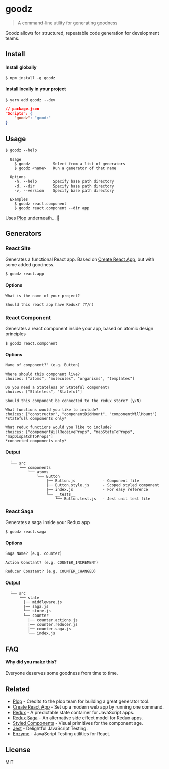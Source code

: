 # goodz
> A command-line utility for generating goodness

Goodz allows for structured, repeatable code generation for development teams.


## Install
#### Install globally

```
$ npm install -g goodz
```
#### Install locally in your project

```
$ yarn add goodz --dev
```
```json
// package.json
"Scripts": {
    "goodz": "goodz"
}
```


## Usage

```
$ goodz --help

  Usage
    $ goodz          Select from a list of generators
    $ goodz <name>   Run a generator of that name

  Options
    -h, --help       Specify base path directory
    -d, --dir        Specify base path directory
    -v, --version    Specify base path directory

  Examples
    $ goodz react.component
    $ goodz react.component --dir app
```
Uses [Plop](https://github.com/amwmedia/plop) underneath... :raised_hands:


## Generators

### React Site
Generates a functional React app.  Based on [Create React App](https://github.com/facebook/create-react-app), but with some added goodness.
```
$ goodz react.app
```
#### Options
```
What is the name of your project?

Should this react app have Redux? (Y/n)
```


### React Component
Generates a react component inside your app, based on atomic design principles
```
$ goodz react.component
```
#### Options
```
Name of component?" (e.g. Button)

Where should this component live?
choices: ["atoms", "molecules", "organisms", "templates"]

Do you need a Stateless or Stateful component?
choices: ["Stateless", "Stateful"]

Should this component be connected to the redux store? (y/N)

What functions would you like to include?
choices: ["constructor", "componentDidMount", "componentWillMount"]
*statefull components only*

What redux functions would you like to include?
choices: ["componentWillReceiveProps", "mapStateToProps", "mapDispatchToProps"]
*connected components only*
```
#### Output
```
  └── src      
      └── components                
          └── atoms
              └── Button
                  |── Button.js            - Component file
                  |── Button.style.js      - Scoped styled component
                  |── index.js             - For easy reference
                  └── __tests__
                      └── Button.test.js   - Jest unit test file
```


### React Saga
Generates a saga inside your Redux app
```
$ goodz react.saga
```
#### Options
```
Saga Name? (e.g. counter)

Action Constant? (e.g. COUNTER_INCREMENT)

Reducer Constant? (e.g. COUNTER_CHANGED)
```
#### Output
```
  └── src      
      └── state                
        |── middleware.js
        |── saga.js
        └── store.js
        └── counter                
          |── counter.actions.js
          |── counter.reducer.js
          |── counter.saga.js
          └── index.js
```


## FAQ

#### Why did you make this?

Everyone deserves some goodness from time to time.


## Related

- [Plop](https://github.com/amwmedia/plop) - Credits to the plop team for building a great generator tool.
- [Create React App](https://github.com/facebook/create-react-app) - Set up a modern web app by running one command.
- [Redux](https://github.com/reduxjs/redux) - A predictable state container for JavaScript apps.
- [Redux Saga](https://github.com/redux-saga/redux-saga/) - An alternative side effect model for Redux apps.
- [Styled Components](https://github.com/styled-components) - Visual primitives for the component age.
- [Jest](https://github.com/facebook/jest) - Delightful JavaScript Testing.
- [Enzyme](https://github.com/airbnb/enzyme) - JavaScript Testing utilities for React.


## License

MIT